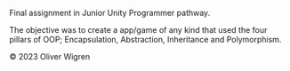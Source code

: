 Final assignment in Junior Unity Programmer pathway.

The objective was to create a app/game of any kind that used the four pillars of OOP; Encapsulation, Abstraction, Inheritance and Polymorphism.

© 2023 Oliver Wigren
